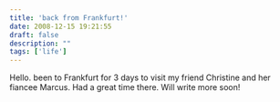 ```yaml
---
title: 'back from Frankfurt!'
date: 2008-12-15 19:21:55
draft: false
description: ""
tags: ['life']
---
```


Hello. been to Frankfurt for 3 days to visit my friend Christine and her fiancee Marcus. Had a great time there. Will write more soon!
